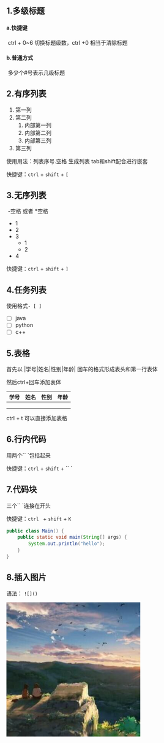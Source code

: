

## 1.多级标题

#### a.快捷键

​	ctrl + 0~6 切换标题级数，ctrl +0 相当于清除标题

#### 	b.普通方式

​	多少个#号表示几级标题

## 2.有序列表

1. 第一列
2. 第二列
   1. 内部第一列
   2. 内部第二列
   3. 内部第三列
3. 第三列

使用用法：列表序号.空格 生成列表   tab和shift配合进行嵌套

快捷键：`ctrl` + `shift` + `[`

## 3.无序列表

​	-空格 或者 *空格

- 1
- 2
- 3
  - 1
  - 2
- 4

快捷键：`ctrl` + `shift` + `]`

## 4.任务列表

使用格式`- [ ] `

- [ ] java
- [ ] python
- [ ] c++

## 5.表格

首先以 |学号|姓名|性别|年龄|  回车的格式形成表头和第一行表体

然后ctrl+回车添加表体

| 学号 | 姓名 | 性别 | 年龄 |
| ---- | ---- | ---- | ---- |
|      |      |      |      |
|      |      |      |      |
|      |      |      |      |

ctrl + t 可以直接添加表格

## 6.行内代码

用两个`` `包括起来

快捷键：`ctrl` + `shift`  + `` `

## 7.代码块

三个`` `连接在开头

快捷键：`ctrl ` + `shift` + `K`

```java
public class Main() {
    public static void main(String[] args) {
        System.out.println("hello");
    }
}
```

## 8.插入图片

语法： `![]()`

![](markdown语法.assets/QQ图片20230627120444.jpg)







